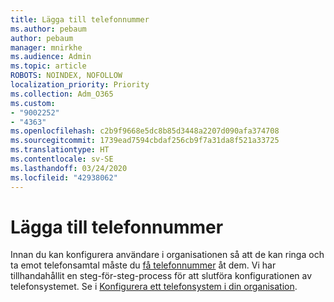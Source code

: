 ```yaml
---
title: Lägga till telefonnummer
ms.author: pebaum
author: pebaum
manager: mnirkhe
ms.audience: Admin
ms.topic: article
ROBOTS: NOINDEX, NOFOLLOW
localization_priority: Priority
ms.collection: Adm_O365
ms.custom:
- "9002252"
- "4363"
ms.openlocfilehash: c2b9f9668e5dc8b85d3448a2207d090afa374708
ms.sourcegitcommit: 1739ead7594cbdaf256cb9f7a31da8f521a33725
ms.translationtype: HT
ms.contentlocale: sv-SE
ms.lasthandoff: 03/24/2020
ms.locfileid: "42938062"
---
```

# <a name="add-phone-number"></a>Lägga till telefonnummer

Innan du kan konfigurera användare i organisationen så att de kan ringa och ta emot telefonsamtal måste du [få telefonnummer](https://docs.microsoft.com/MicrosoftTeams/phone-number-calling-plans/port-order-overview) åt dem. Vi har tillhandahållit en steg-för-steg-process för att slutföra konfigurationen av telefonsystemet. Se i [Konfigurera ett telefonsystem i din organisation](https://docs.microsoft.com/MicrosoftTeams/phone-number-calling-plans/port-order-overview). 
